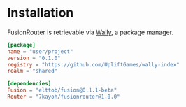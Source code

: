 # Installation

FusionRouter is retrievable via [Wally](https://wally.run/), a package manager.

```toml
[package]
name = "user/project"
version = "0.1.0"
registry = "https://github.com/UpliftGames/wally-index"
realm = "shared"

[dependencies]
Fusion = "elttob/fusion@0.1.1-beta"
Router = "7kayoh/fusionrouter@1.0.0"
```